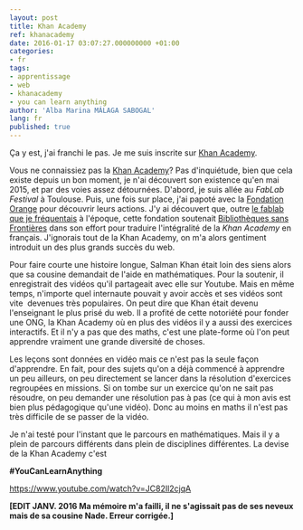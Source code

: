 ```yaml
---
layout: post
title: Khan Academy
ref: khanacademy
date: 2016-01-17 03:07:27.000000000 +01:00
categories:
- fr
tags:
- apprentissage
- web
- khanacademy
- you can learn anything
author: 'Alba Marina MÁLAGA SABOGAL'
lang: fr
published: true
---
```


Ça y est, j'ai franchi le pas. Je me suis inscrite sur [Khan Academy](http://www.khanacademy.org).

Vous ne connaissiez pas la [Khan Academy](http://fr.khanacademy.org)? Pas d'inquiétude, bien que cela existe depuis un bon moment, je n'ai découvert son existence qu'en mai 2015, et par des voies assez détournées. D'abord, je suis allée au *FabLab Festival* à Toulouse. Puis, une fois sur place, j'ai papoté avec la [Fondation Orange](http://www.fondationorange.com/) pour découvrir leurs actions. J'y ai découvert que, outre [le fablab que je fréquentais](http://reso-nance.org/lfo_/) à l'époque, cette fondation soutenait [Bibliothèques sans Frontières](http://www.bibliosansfrontieres.org) dans son effort pour traduire l'intégralité de la *Khan Academy* en français. J'ignorais tout de la Khan Academy, on m'a alors gentiment introduit un des plus grands succès du web.

Pour faire courte une histoire longue, Salman Khan était loin des siens alors que sa cousine demandait de l'aide en mathématiques. Pour la soutenir, il enregistrait des vidéos qu'il partageait avec elle sur Youtube. Mais en même temps, n'importe quel internaute pouvait y avoir accès et ses vidéos sont vite  devenues très populaires. On peut dire que Khan était devenu l'enseignant le plus prisé du web. Il a profité de cette notoriété pour fonder une ONG, la Khan Academy où en plus des vidéos il y a aussi des exercices interactifs. Et il n'y a pas que des maths, c'est une plate-forme où l'on peut apprendre vraiment une grande diversité de choses.

Les leçons sont données en vidéo mais ce n'est pas la seule façon d'apprendre. En fait, pour des sujets qu'on a déjà commencé à apprendre un peu ailleurs, on peu directement se lancer dans la résolution d'exercices regroupées en missions. Si on tombe sur un exercice qu'on ne sait pas résoudre, on peu demander une résolution pas à pas (ce qui à mon avis est bien plus pédagogique qu'une vidéo). Donc au moins en maths il n'est pas très difficile de se passer de la vidéo.

Je n'ai testé pour l'instant que le parcours en mathématiques. Mais il y a plein de parcours différents dans plein de disciplines différentes. La devise de la Khan Academy c'est

**\#YouCanLearnAnything**

<https://www.youtube.com/watch?v=JC82Il2cjqA>

**[EDIT JANV. 2016 Ma mémoire m'a failli, il ne s'agissait pas de ses neveux mais de sa cousine Nade. Erreur corrigée.]**
